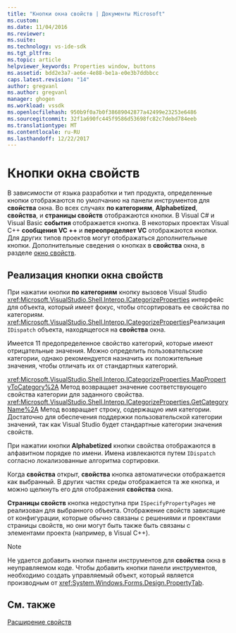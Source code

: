 ```yaml
---
title: "Кнопки окна свойств | Документы Microsoft"
ms.custom: 
ms.date: 11/04/2016
ms.reviewer: 
ms.suite: 
ms.technology: vs-ide-sdk
ms.tgt_pltfrm: 
ms.topic: article
helpviewer_keywords: Properties window, buttons
ms.assetid: bdd2e3a7-ae6e-4e88-be1a-e0e3b7ddbbcc
caps.latest.revision: "14"
author: gregvanl
ms.author: gregvanl
manager: ghogen
ms.workload: vssdk
ms.openlocfilehash: 950b9f0a7b0f38689042877a42499e23253e6486
ms.sourcegitcommit: 32f1a690fc445f9586d53698fc82c7debd784eeb
ms.translationtype: MT
ms.contentlocale: ru-RU
ms.lasthandoff: 12/22/2017
---
```

# <a name="properties-window-buttons"></a>Кнопки окна свойств
В зависимости от языка разработки и тип продукта, определенные кнопки отображаются по умолчанию на панели инструментов для **свойства** окна. Во всех случаях **по категориям**, **Alphabetized**, **свойства**, и **страницы свойств** отображаются кнопки. В Visual C# и Visual Basic **события** отображается кнопка. В некоторых проектах Visual C++ **сообщения VC ++** и **переопределяет VC** отображаются кнопки. Для других типов проектов могут отображаться дополнительные кнопки. Дополнительные сведения о кнопках в **свойства** окна, в разделе [окно свойств](../../ide/reference/properties-window.md).  
  
## <a name="implementation-of-properties-window-buttons"></a>Реализация кнопки окна свойств  
 При нажатии кнопки **по категориям** кнопку вызовов Visual Studio <xref:Microsoft.VisualStudio.Shell.Interop.ICategorizeProperties> интерфейс для объекта, который имеет фокус, чтобы отсортировать ее свойства по категориям. <xref:Microsoft.VisualStudio.Shell.Interop.ICategorizeProperties>Реализация `IDispatch` объекта, находящегося на **свойства** окна.  
  
 Имеется 11 предопределенное свойство категорий, которые имеют отрицательные значения. Можно определить пользовательские категории, однако рекомендуется назначить их положительные значения, чтобы отличать их от стандартных категорий.  
  
 <xref:Microsoft.VisualStudio.Shell.Interop.ICategorizeProperties.MapPropertyToCategory%2A> Метод возвращает значение соответствующего свойства категории для заданного свойства. <xref:Microsoft.VisualStudio.Shell.Interop.ICategorizeProperties.GetCategoryName%2A> Метод возвращает строку, содержащую имя категории. Достаточно для обеспечения поддержки пользовательской категории значений, так как Visual Studio будет стандартные категории значения свойств.  
  
 При нажатии кнопки **Alphabetized** кнопки свойства отображаются в алфавитном порядке по имени. Имена извлекаются путем `IDispatch` согласно локализованные алгоритма сортировки.  
  
 Когда **свойства** открыт, **свойства** кнопка автоматически отображается как выбранный. В других частях среды отображается та же кнопка, и можно щелкнуть его для отображения **свойства** окна.  
  
 **Страницы свойств** кнопка недоступна при `ISpecifyPropertyPages` не реализован для выбранного объекта. Отображение свойств зависящие от конфигурации, которые обычно связаны с решениями и проектами страницы свойств, но они могут быть также быть связаны с элементами проекта (например, в Visual C++).  
  
> [!NOTE]
>  Не удается добавить кнопки панели инструментов для **свойства** окна в неуправляемом коде. Чтобы добавить кнопки панели инструментов, необходимо создать управляемый объект, который является производным от <xref:System.Windows.Forms.Design.PropertyTab>.  
  
## <a name="see-also"></a>См. также  
 [Расширение свойств](../../extensibility/internals/extending-properties.md)